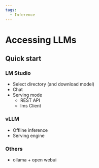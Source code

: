 ```yaml
---
tags:
  - Inference
---
```


# Accessing LLMs

## Quick start

### LM Studio

- Select directory (and download model)
- Chat
- Serving mode
    - REST API
    - lms Client

### vLLM

- Offline inference
- Serving engine

### Others

- ollama + open webui


